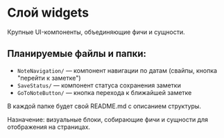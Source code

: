 # Слой widgets

Крупные UI-компоненты, объединяющие фичи и сущности.

## Планируемые файлы и папки:

- `NoteNavigation/` — компонент навигации по датам (свайпы, кнопка "перейти к заметке")
- `SaveStatus/` — компонент статуса сохранения заметки
- `GoToNoteButton/` — кнопка перехода к ближайшей заметке

В каждой папке будет свой README.md с описанием структуры.

Назначение: визуальные блоки, собирающие фичи и сущности для отображения на страницах. 
